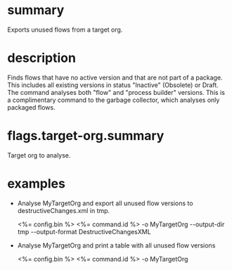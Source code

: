 # summary

Exports unused flows from a target org.

# description

Finds flows that have no active version and that are not part of a package. This includes all existing versions in status "Inactive" (Obsolete) or Draft. The command analyses both "flow" and "process builder" versions. This is a complimentary command to the garbage collector, which analyses only packaged flows.

# flags.target-org.summary

Target org to analyse.

# examples

- Analyse MyTargetOrg and export all unused flow versions to destructiveChanges.xml in tmp.

  <%= config.bin %> <%= command.id %> -o MyTargetOrg --output-dir tmp --output-format DestructiveChangesXML

- Analyse MyTargetOrg and print a table with all unused flow versions

  <%= config.bin %> <%= command.id %> -o MyTargetOrg
